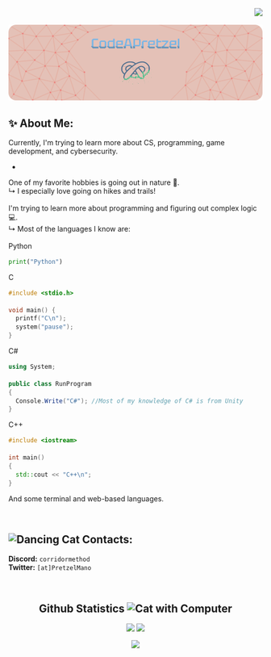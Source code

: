 <div align="right">

  ![](https://komarev.com/ghpvc/?username=CodeAPretzel&=green&label=Profile+Visits)

</div>

<img src="/git-readme-banner.png" alt="banner">

<br>

## ✨ About Me:

Currently, I'm trying to learn more about CS, programming, game development, and cybersecurity.

- 

One of my favorite hobbies is going out in nature 🌲.
<br>
↳ I especially love going on hikes and trails!
<br>
<br>
I'm trying to learn more about programming and figuring out complex logic 💻.
<br>
↳ Most of the languages I know are:
<br>
<br>
Python
```py
print("Python")
```
C
```c
#include <stdio.h>

void main() {
  printf("C\n");
  system("pause");
}
```
C#
```cs
using System;

public class RunProgram
{
  Console.Write("C#"); //Most of my knowledge of C# is from Unity
}
```
C++
```cpp
#include <iostream>

int main()
{
  std::cout << "C++\n";
}
```
And some terminal and web-based languages.

<br>

## <img src="https://emojis.slackmojis.com/emojis/images/1643514596/5999/meow_party.gif?1643514596" alt="Dancing Cat" height="30"> Contacts:

**Discord:** `corridormethod`
<br>
**Twitter:** `[at]PretzelMano`

<br>

<div align="center">

  ## Github Statistics <img src="https://emojis.slackmojis.com/emojis/images/1643515023/10521/meow_code.gif?1643515023" alt="Cat with Computer" height="30">

<p>
  <picture>
    <source media="(prefers-color-scheme: dark)" srcset="https://streak-stats.demolab.com/?user=CodeAPretzel&theme=dark&background=00000000&ring=79FF97&fire=79FF97&currStreakNum=79FF97&currStreakLabel=79FF97&sideNums=FFFFFF&sideLabels=FFFFFF&currStreakNum=FFFFFF">
    <source media="(prefers-color-scheme: light)" srcset="https://streak-stats.demolab.com/?user=CodeAPretzel&theme=light&background=00000000&ring=57DD75&fire=57DD75&currStreakNum=57DD75&currStreakLabel=57DD75&sideNums=000000&sideLabels=000000&currStreakNum=000000">
    <img src="https://streak-stats.demolab.com/?user=CodeAPretzel&theme=light&background=00000000&ring=57DD75&fire=57DD75&currStreakNum=57DD75&currStreakLabel=57DD75&sideNums=000000&sideLabels=000000&currStreakNum=000000">
  </picture>
  <picture>
    <source media="(prefers-color-scheme: dark)" srcset="https://github-readme-stats.vercel.app/api?username=CodeAPretzel&show_icons=true&theme=dark&bg_color=00000000">
    <source media="(prefers-color-scheme: light)" srcset="https://github-readme-stats.vercel.app/api?username=CodeAPretzel&show_icons=true&theme=dark&bg_color=00000000&text_color=000000&&icon_color=57DD75&title_color=000000">
    <img src = "https://github-readme-stats.vercel.app/api?username=CodeAPretzel&show_icons=true&theme=dark&bg_color=00000000">
  </picture>
</p>
<be>
<p align="center">
  <img src="https://github-readme-stats.vercel.app/api/top-langs/?username=CodeAPretzel&theme=github_dark&hide_border=true&include_all_commits=true&count_private=true&layout=compact" width="35%">
</p>
